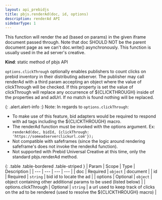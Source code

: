 ```yaml
---
layout: api_prebidjs
title: pbjs.renderAd(doc, id, options)
description: renderAd API
sidebarType: 1
---
```



This function will render the ad (based on params) in the given iframe document passed through. Note that doc SHOULD NOT be the parent document page as we can't doc.write() asynchronously. This function is usually used in the ad server's creative.

**Kind**: static method of pbjs API

`options.clickThrough` optionally enables publishers to count clicks on prebid inventory in their distributing adserver.
The publisher may call renderAd with a third param accepting an object where the value of clickThrough will be checked.
If this property is set the value of clickThrough will replace any occurrence of ${CLICKTHROUGH} inside of the properties ad and adUrl. If no match is found nothing will be replaced.

{: .alert.alert-info :}
Note: In regards to `options.clickThrough`:

- To make use of this feature, bid adapters would be required to respond with ad tags including the ${CLICKTHROUGH} macro.
- The renderAd function must be invoked with the options argument. Ex: `renderAd(doc, bidId, {clickThrough: 'https://someadserverclickurl.com'});`
- Not compatible with safeframes (since the logic around rendering safeframe's does not invoke the renderAd function).
- Not supported with Prebid Universal Creative at this time, only the standard pbjs.renderAd method.

{: .table .table-bordered .table-striped }
| Param | Scope | Type | Description |
| --- | --- | --- | --- |
| doc | Required | `object` | document |
| id | Required | `string` | bid id to locate the ad |
| options | Optional | `object` | object containing other additional params to be used (listed below) |
| options.clickThrough | Optional | `string` | a url used to keep track of clicks on the ad to be rendered (used to resolve the ${CLICKTHROUGH} macro) |
